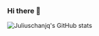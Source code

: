 ### Hi there 👋

![Juliuschanjq's GitHub stats](https://github-readme-stats.vercel.app/api?username=juliuschanjq&count_private=true)

<!--
**juliuschanjq/juliuschanjq** is a ✨ _special_ ✨ repository because its `README.md` (this file) appears on your GitHub profile.

Here are some ideas to get you started:

- 🔭 I’m currently working on ...
- 🌱 I’m currently learning ...
- 👯 I’m looking to collaborate on ...
- 🤔 I’m looking for help with ...
- 💬 Ask me about ...
- 📫 How to reach me: ...
- 😄 Pronouns: ...
- ⚡ Fun fact: ...
-->
